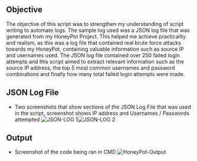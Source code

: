## Objective

The objective of this script was to strengthen my understanding of script writing to automate logs. The sample log used was a JSON log file that was generated from my HoneyPot Project. This helped me achieve practicality and realism, as this was a log file that contained real brute force attacks towards my HoneyPot, containing valuable information such as source IP and usernames used. The JSON log file contained over 250 failed login attempts and this script aimed to extract relevant information such as the source IP address, the top 5 most common usernames and password combinations and finally how many total failed login attempts were made.

## JSON Log File
- Two screenshots that show sections of the JSON Log File that was used in the script, screenshot shows IP address and Usernames / Passwords attempted
![JSON-LOG 1](https://github.com/user-attachments/assets/5cf3fab4-7cfa-4761-9249-3fccf9d89096)![JSON-LOG 2](https://github.com/user-attachments/assets/47821abf-faa6-4d83-a875-473e4ab483fb)

## Output
- Screenshot of the code being ran in CMD
![HoneyPot-Output](https://github.com/user-attachments/assets/27e12d5e-49c1-48e0-b1e4-9f77a31fe239)



